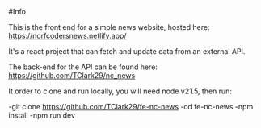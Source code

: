#Info

This is the front end for a simple news website, hosted here: https://norfcodersnews.netlify.app/

It's a react project that can fetch and update data from an external API.

The back-end for the API can be found here: https://github.com/TClark29/nc_news

It order to clone and run locally, you will need node v21.5, then run:

-git clone https://github.com/TClark29/fe-nc-news
-cd fe-nc-news
-npm install 
-npm run dev